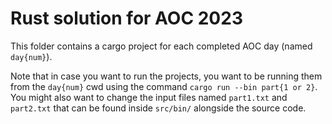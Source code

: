 # Rust solution for AOC 2023
This folder contains a cargo project for each completed AOC day (named `day{num}`).

Note that in case you want to run the projects, you want to be running them from the `day{num}` cwd using the command `cargo run --bin part{1 or 2}`. You might also want to change the input files named `part1.txt` and `part2.txt` that can be found inside `src/bin/` alongside the source code.
